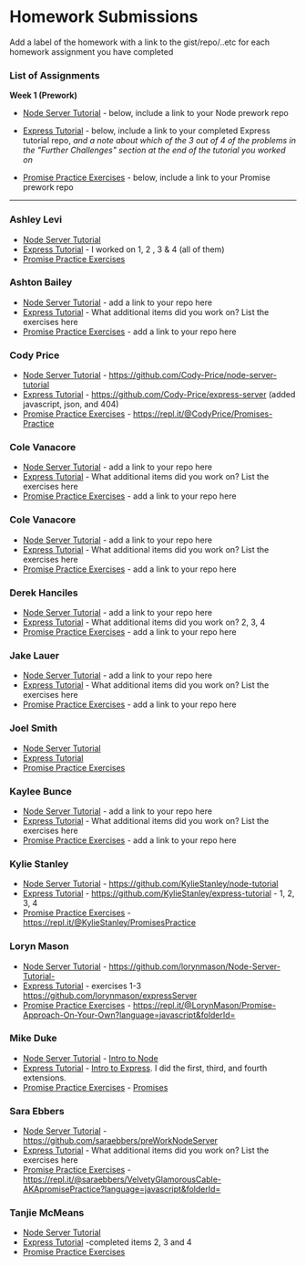 # Homework Submissions

Add a label of the homework with a link to the gist/repo/..etc for each homework assignment you have completed

### List of Assignments

**Week 1 (Prework)**

* [Node Server Tutorial](http://frontend.turing.io/lessons/module-4/node-prework.html) - below, include a link to your Node prework repo

* [Express Tutorial](https://medium.com/@jaeger.rob/introduction-to-nodes-express-js-db5617047150) - below, include a link to your completed Express tutorial repo, *and a note about which of the 3 out of 4 of the problems in the "Further Challenges" section at the end of the tutorial you worked on*

* [Promise Practice Exercises](https://gist.github.com/robbiejaeger/dc8f55c1f9462741090862f736b82cab) - below, include a link to your Promise prework repo

---

### Ashley Levi

* [Node Server Tutorial](https://github.com/ashleylevi/node-server) 
* [Express Tutorial](https://github.com/ashleylevi/express-server) - I worked on 1, 2 , 3 & 4 (all of them)
* [Promise Practice Exercises](https://repl.it/@AshleyPearl/promises) 

### Ashton Bailey

* [Node Server Tutorial]() - add a link to your repo here
* [Express Tutorial]() - What additional items did you work on? List the exercises here
* [Promise Practice Exercises]() - add a link to your repo here

### Cody Price

* [Node Server Tutorial]() - https://github.com/Cody-Price/node-server-tutorial
* [Express Tutorial]() - https://github.com/Cody-Price/express-server (added javascript, json, and 404)
* [Promise Practice Exercises]() - https://repl.it/@CodyPrice/Promises-Practice

### Cole Vanacore

* [Node Server Tutorial](https://github.com/colev1/prework-node) - add a link to your repo here
* [Express Tutorial](https://github.com/colev1/express-prework) - What additional items did you work on? List the exercises here
* [Promise Practice Exercises]() - add a link to your repo here

### Cole Vanacore

* [Node Server Tutorial](https://github.com/colev1/prework-node) - add a link to your repo here
* [Express Tutorial](https://github.com/colev1/express-prework) - What additional items did you work on? List the exercises here
* [Promise Practice Exercises](https://repl.it/@colev1/promises-prework?language=babel&folderId=) - add a link to your repo here

### Derek Hanciles

* [Node Server Tutorial](https://github.com/Dhanciles/node-server-tutorial) - add a link to your repo here
* [Express Tutorial](https://github.com/Dhanciles/express-tutorial) - What additional items did you work on? 2, 3, 4
* [Promise Practice Exercises](https://repl.it/@Dhanciles/Mod-4-Prework-Promises?language=nodejs&folderId=) - add a link to your repo here

### Jake Lauer

* [Node Server Tutorial]() - add a link to your repo here
* [Express Tutorial]() - What additional items did you work on? List the exercises here
* [Promise Practice Exercises]() - add a link to your repo here

### Joel Smith

* [Node Server Tutorial](https://github.com/JoelSmith123/node-server-tutorial)
* [Express Tutorial](https://github.com/JoelSmith123/express-intro)
* [Promise Practice Exercises](https://repl.it/@JoelSmith2/Promises-Practise)

### Kaylee Bunce

* [Node Server Tutorial]() - add a link to your repo here
* [Express Tutorial]() - What additional items did you work on? List the exercises here
* [Promise Practice Exercises]() - add a link to your repo here

### Kylie Stanley

* [Node Server Tutorial]() - https://github.com/KylieStanley/node-tutorial
* [Express Tutorial]() - https://github.com/KylieStanley/express-tutorial - 1, 2, 3, 4
* [Promise Practice Exercises]() - https://repl.it/@KylieStanley/PromisesPractice

### Loryn Mason

* [Node Server Tutorial]() - https://github.com/lorynmason/Node-Server-Tutorial-
* [Express Tutorial]() - exercises 1-3 https://github.com/lorynmason/expressServer
* [Promise Practice Exercises]() - https://repl.it/@LorynMason/Promise-Approach-On-Your-Own?language=javascript&folderId=

### Mike Duke

* [Node Server Tutorial]() - [Intro to Node](https://github.com/mike-duke/Intro-to-Node.js)
* [Express Tutorial]() - [Intro to Express](https://github.com/mike-duke/Intro-to-Express). I did the first, third, and fourth extensions.
* [Promise Practice Exercises]() - [Promises](https://repl.it/@aithon/Writing-and-Working-with-Promises)

### Sara Ebbers

* [Node Server Tutorial]() - https://github.com/saraebbers/preWorkNodeServer
* [Express Tutorial]() - What additional items did you work on? List the exercises here
* [Promise Practice Exercises]() -https://repl.it/@saraebbers/VelvetyGlamorousCable-AKApromisePractice?language=javascript&folderId=

### Tanjie McMeans

* [Node Server Tutorial](https://github.com/TMcMeans/intro-to-nodeJS)
* [Express Tutorial](https://github.com/TMcMeans/Intro-to-Express) -completed items 2, 3 and 4
* [Promise Practice Exercises](https://repl.it/@ladolcevita90/Promises-Practice?language=babel&folderId=)

